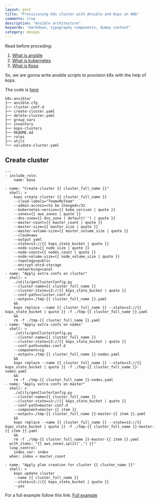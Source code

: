 ```yaml
---
layout: post
title: "Provisioning k8s cluster with Ansible and Kops on AWS"
comments: true
description: "Ansible architecture"
keywords: "markdown, typography components, dummy content"
category: devops
---
```


Read before proceding:
1. <a href="https://docs.ansible.com/ansible/latest/index.html" target="_blank"> What is ansible</a>
2. <a href="https://kubernetes.io/docs/concepts/overview/what-is-kubernetes/" target="_blank"> What is kubernetes </a>
3. <a href="https://github.com/kubernetes/kops/blob/master/README.md" target="_blank">What is Kops </a>

So, we are gonna write ansible scripts to provision k8s with the help of kops.

The code is <a href="https://github.com/raresociopath/k8s-ansible" target="_blank"> here </a>



```
k8s-ansible/
├── ansible.cfg
├── cluster.conf.d
├── create-cluster.yaml
├── delete-cluster.yaml
├── group_vars
├── inventory
├── kops-clusters
├── README.md
├── roles
├── utils
└── validate-cluster.yaml

``` 

## Create cluster

```
---
- include_role:
    name: base

- name: "Create cluster {{ cluster_full_name }}"
  shell: >
    kops create cluster {{ cluster_full_name }}
    --cloud-labels="Team=MyTeam"
    --admin-access=<to be changed>/32
    --kubernetes-version={{ kube_version | quote }}
    --zones={{ aws_zones | quote }}
    --dns-zone={{ dns_zone | default('') | quote }}
    --master-count={{ master_count | quote }}
    --master-size={{ master_size | quote }}
    --master-volume-size={{ master_volume_size | quote }}
    --cloud=aws
    --output yaml
    --state=s3://{{ kops_state_bucket | quote }}
    --node-size={{ node_size | quote }}
    --node-count={{ nodes_count | quote }}
    --node-volume-size={{ node_volume_size | quote }}
    --topology=public
    --encrypt-etcd-storage
    --networking=canal
- name: "Apply extra confs on cluster"
  shell: >
    ./utils/genClusterConfig.py
    --cluster-name={{ cluster_full_name }}
    --cluster-state=s3://{{ kops_state_bucket | quote }}
    --conf-path=cluster.conf.d
    --output=./tmp-{{ cluster_full_name }}.yaml
    &&
    kops replace --name {{ cluster_full_name }} --state=s3://{{ kops_state_bucket | quote }} -f ./tmp-{{ cluster_full_name }}.yaml
    &&
    rm -f ./tmp-{{ cluster_full_name }}.yaml
- name: "Apply extra confs on nodes"
  shell: >
    ./utils/genClusterConfig.py
    --cluster-name={{ cluster_full_name }}
    --cluster-state=s3://{{ kops_state_bucket | quote }}
    --conf-path=nodes.conf.d
    --component=ig
    --output=./tmp-{{ cluster_full_name }}-nodes.yaml
    &&
    kops replace --name {{ cluster_full_name }} --state=s3://{{ kops_state_bucket | quote }} -f ./tmp-{{ cluster_full_name }}-nodes.yaml
    &&
    rm -f ./tmp-{{ cluster_full_name }}-nodes.yaml
- name: "Apply extra confs on master"
  shell: >
    ./utils/genClusterConfig.py
    --cluster-name={{ cluster_full_name }}
    --cluster-state=s3://{{ kops_state_bucket | quote }}
    --conf-path=master.conf.d
    --component=master-{{ item }}
    --output=./tmp-{{ cluster_full_name }}-master-{{ item }}.yaml
    &&
    kops replace --name {{ cluster_full_name }} --state=s3://{{ kops_state_bucket | quote }} -f ./tmp-{{ cluster_full_name }}-master-{{ item }}.yaml
    &&
    rm -f ./tmp-{{ cluster_full_name }}-master-{{ item }}.yaml
  with_items: "{{ aws_zones.split(',') }}"
  loop_control:
    index_var: index
  when: index < master_count

- name: "Apply plan creation for cluster {{ cluster_name }}"
  shell: >
    kops update cluster
    --name {{ cluster_full_name }}
    --state=s3://{{ kops_state_bucket | quote }}
    --yes
```


For a full example follow this link:
<a href="https://github.com/raresociopath/k8s-ansible"  target="_blank">Full example</a>

<div class="divider"></div>
